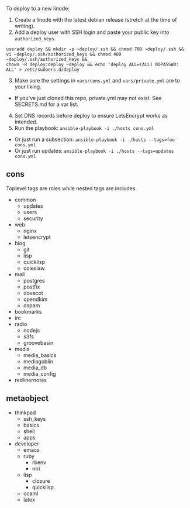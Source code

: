 To deploy to a new linode:

1. Create a linode with the latest debian release (stretch at the time of writing).
2. Add a deploy user with SSH login and paste your public key into `authorized_keys`.
  ```
  useradd deploy && mkdir -p ~deploy/.ssh && chmod 700 ~deploy/.ssh &&
  vi ~deploy/.ssh/authorized_keys && chmod 400 ~deploy/.ssh/authorized_keys &&
  chown -R deploy:deploy ~deploy && echo 'deploy ALL=(ALL) NOPASSWD: ALL' > /etc/sudoers.d/deploy
  ```
3. Make sure the settings in `vars/cons.yml` and `vars/private.yml` are to your liking.
  * If you've just cloned this repo, private.yml may not exist. See SECRETS.md for a var list.
4. Set DNS records before deploy to ensure LetsEncrypt works as intended.
5. Run the playbook: `ansible-playbook -i ./hosts cons.yml`
  * Or just run a subsection: `ansible-playbook -i ./hosts --tags=foo cons.yml`
  * Or just run updates: `ansible-playbook -i ./hosts --tags=updates cons.yml`

## cons

Toplevel tags are roles while nested tags are includes.

* common
  * updates
  * users
  * security
* web
  * nginx
  * letsencrypt
* blog
  * git
  * lisp
  * quicklisp
  * coleslaw
* mail
  * postgres
  * postfix
  * dovecot
  * opendkim
  * dspam
* bookmarks
* irc
* radio
  * nodejs
  * s3fs
  * groovebasin
* media
  * media_basics
  * mediagoblin
  * media_db
  * media_config
* redlinernotes

## metaobject

* thinkpad
  * ssh_keys
  * basics
  * shell
  * apps
* developer
  * emacs
  * ruby
    * rbenv
    * mri
  * lisp
    * clozure
    * quicklisp
  * ocaml
  * latex
